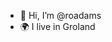 - 👋 Hi, I’m @roadams
- 🌍 I live in Groland

<!---
roadams/roadams is a ✨ special ✨ repository because its `README.md` (this file) appears on your GitHub profile.
You can click the Preview link to take a look at your changes.
--->
